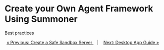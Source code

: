 # Create your Own Agent Framework Using Summoner

Best practices

<p align="center">
  <a href="sandbox.md">&laquo; Previous: Create a Safe Sandbox Server </a> &nbsp;&nbsp;&nbsp;|&nbsp;&nbsp;&nbsp; <a href="../../guide_app/index.md">Next: Desktop App Guide &raquo;</a>
</p>